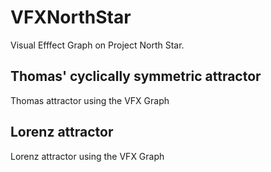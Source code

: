 # VFXNorthStar
Visual Efffect Graph on Project North Star.

## Thomas' cyclically symmetric attractor
Thomas attractor using the VFX Graph

## Lorenz attractor
Lorenz attractor using the VFX Graph
